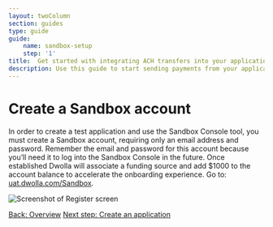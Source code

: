 ```yaml
---
layout: twoColumn
section: guides
type: guide
guide: 
    name: sandbox-setup
    step: '1'
title:  Get started with integrating ACH transfers into your application
description: Use this guide to start sending payments from your application by utilizing our open API with no per transaction fees. 
---
```


# Create a Sandbox account

In order to create a test application and use the Sandbox Console tool, you must create a Sandbox account, requiring only an email address and password. Remember the email and password for this account because you’ll need it to log into the Sandbox Console in the future. Once established Dwolla will associate a funding source and add $1000 to the account balance to accelerate the onboarding experience. Go to: <a target="_blank" href="https://uat.dwolla.com/Sandbox">uat.dwolla.com/Sandbox</a>.  

![Screenshot of Register screen](/images/sandbox-guide-register.png "Register screen")

<nav class="pager-nav">
    <a href="./">Back: Overview</a>
    <a href="02-create-application.html">Next step: Create an application</a>
</nav>
